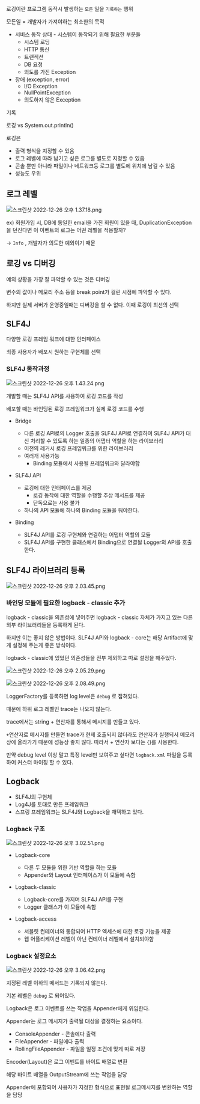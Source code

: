 로깅이란 프로그램 동작시 발생하는 `모든` 일을 `기록하는` 행위

모든일 = 개발자가 가져야하는 최소한의 목적

- 서비스 동작 상태 - 시스템이 동작되기 위해 필요한 부분들
    - 시스템 로딩
    - HTTP 통신
    - 트랜젝션
    - DB 요청
    - 의도를 가진 Exception
- 장애 (exception, error)
    - I/O Exception
    - NullPointException
    - 의도하지 않은 Exception

기록

로깅 vs System.out.println()

로깅은

- 출력 형식을 지정할 수 있음
- 로그 레벨에 따라 남기고 싶은 로그를 별도로 지정할 수 있음
- 콘솔 뿐만 아니라 파일이나 네트워크등 로그를 별도에 위치에 남길 수 있음
- 성능도 우위

## 로그 레벨

![스크린샷 2022-12-26 오후 1.37.18.png](https://i.imgur.com/f1GlcLk.png)

ex) 회원가입 시, DB에 동일한 email을 가진 회원이 있을 때, DuplicationException을 던진다면 이 이벤트의 로그는 어떤 레벨을 적용할까?

→ `Info` , 개발자가 의도한 예외이기 때문

## 로깅 vs 디버깅

예외 상황을 가장 잘 파악할 수 있는 것은 디버깅

변수의 값이나 메모리 주소 등을 break point가 걸린 시점에 파악할 수 있다.

하지만 실제 서버가 운영중일때는 디버깅을 할 수 없다. 이때 로깅이 최선의 선택

## SLF4J

다양한 로깅 프레임 워크에 대한 인터페이스

최종 사용자가 배포시 원하는 구현체를 선택

### SLF4J 동작과정

![스크린샷 2022-12-26 오후 1.43.24.png](https://i.imgur.com/9x07K9F.png)

개발할 때는 SLF4J API를 사용하여 로깅 코드를 작성

배포할 때는 바인딩된 로깅 프레임워크가 실제 로깅 코드를 수행

- Bridge
    - 다른 로깅 API로의 Logger 호출을 SLF4J API로 연결하여 SLF4J API가 대신 처리할 수 있도록 하는 일종의 어댑터 역할을 하는 라이브러리
    - 이전의 레거시 로깅 프레임워크를 위한 라이브러리
    - 여러개 사용가능
        - Binding 모듈에서 사용될 프레임워크와 달라야함

- SLF4J API
    - 로깅에 대한 인터페이스를 제공
        - 로깅 동작에 대한 역할을 수행할 추상 메서드를 제공
        - 단독으로는 사용 불가
    - 하나의 API 모듈에 하나의 Binding 모듈을 둬야한다.

- Binding
    - SLF4J API를 로깅 구현체와 연결하는 어댑터 역할의 모듈
    - SLF4J API를 구현한 클래스에서 Binding으로 연결될 Logger의 API를 호출한다.

## SLF4J 라이브러리 등록

![스크린샷 2022-12-26 오후 2.03.45.png](https://i.imgur.com/fUgw1MM.png)

### 바인딩 모듈에 필요한 logback - classic 추가

logback - classic을 의존성에 넣어주면 logback - classic 자체가 가지고 있는 다른 외부 라이브러리들을 등록하게 된다. 

하지만 이는 좋지 않은 방법이다. SLF4J API와 logback - core는 해당 Artifact에 맞게 설정해 주는게 좋은 방식이다.

logback - classic에 있었던 의존성들을 전부 제외하고 따로 설정을 해주었다.

![스크린샷 2022-12-26 오후 2.05.29.png](https://i.imgur.com/yxl6DO0.png)

![스크린샷 2022-12-26 오후 2.08.49.png](https://i.imgur.com/Pc3ME7C.png)

LoggerFactory를 등록하면 log level은 `debug` 로 잡혀있다.

때문에 하위 로그 레벨인 trace는 나오지 않는다.

trace에서는 string + 연산자를 통해서 메시지를 만들고 있다. 

`+`연산자로 메시지를 만들면 trace가 현제 호출되지 않더라도 연산자가 실행되서 메모리상에 올라가기 때문에 성능상 좋지 않다. 따라서 + 연산자 보다는 {}를 사용한다.

만약 debug level 이상 말고 특정 level만 보여주고 싶다면 `logback.xml` 파일을 등록하여 커스터 마이징 할 수 있다.

## Logback

- SLF4J의 구현체
- Log4J를 토대로 만든 프레임워크
- 스프링 프레임워크는 SLF4J와 Logback을 채택하고 있다.

### Logback 구조

![스크린샷 2022-12-26 오후 3.02.51.png](https://i.imgur.com/cqzZaoY.png)

- Logback-core
    - 다른 두 모듈을 위한 기반 역할을 하는 모듈
    - Appender와 Layout 인터페이스가 이 모듈에 속함

- Logback-classic
    - Logback-core를 가지며 SLF4J API를 구현
    - Logger 클래스가 이 모듈에 속함

- Logback-access
    - 서블릿 컨테이너와 통합되어 HTTP 엑세스에 대한 로깅 기능을 제공
    - 웹 어플리케이션 레벨이 아닌 컨테이너 레벨에서 설치되야함

### Logback 설정요소

![스크린샷 2022-12-26 오후 3.06.42.png](https://i.imgur.com/hdMnYtG.png)

지정된 레벨 이하의 메서드는 기록되지 않는다.

기본 레벨은 `debug` 로 되어있다.

Logback은 로그 이벤트를 쓰는 작업을 Appender에게 위임한다. 

Appender는 로그 메시지가 출력될 대상을 결정하는 요소이다.

- ConsoleAppender - 콘솔에다 출력
- FileAppender - 파일에다 출력
- RollingFileAppender - 파일을 일정 조건에 맞게 따로 저장

Encoder(Layout)은 로그 이벤트를 바이트 배열로 변환 

해당 바이트 배열을 OutputStream에 쓰는 작업을 담당

Appender에 포함되어 사용자가 지정한 형식으로 표현될 로그메시지를 변환하는 역할을 담당
